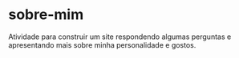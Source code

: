 # sobre-mim
Atividade para construir um site respondendo algumas perguntas e apresentando mais sobre minha personalidade e gostos.

